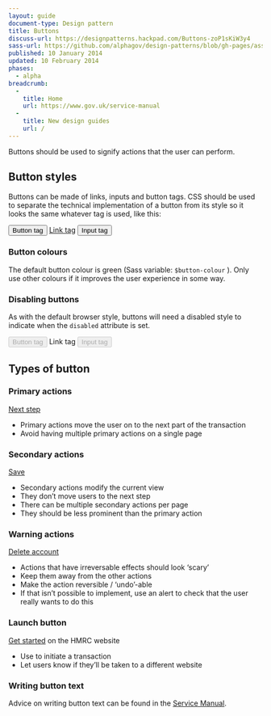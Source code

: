 ```yaml
---
layout: guide
document-type: Design pattern
title: Buttons
discuss-url: https://designpatterns.hackpad.com/Buttons-zoP1sKiW3y4
sass-url: https://github.com/alphagov/design-patterns/blob/gh-pages/assets/sass/design-patterns/_buttons.scss
published: 10 January 2014
updated: 10 February 2014
phases:
  - alpha
breadcrumb:
  -
    title: Home
    url: https://www.gov.uk/service-manual
  -
    title: New design guides
    url: /
---
```


Buttons should be used to signify actions that the user can perform.

<h2 class="heading-36">Button styles</h2>

Buttons can be made of links, inputs and button tags. CSS should be used to separate the technical implementation of a button from its style so it looks the same whatever tag is used, like this:

<div class="pattern-example">
  <div class="inner-block">
    <button class="button">Button tag</button>
    <a href="#" class="button">Link tag</a>
    <input class="button" type="submit" value="Input tag" />
  </div>
</div>

<h3 class="heading-24">Button colours</h3>

The default button colour is green (Sass variable: `$button-colour` ). Only use other colours if it improves the user experience in some way.

<h3 class="heading-24">Disabling buttons</h3>

As with the default browser style, buttons will need a disabled style to indicate when the `disabled` attribute is set.

<div class="pattern-example">
  <div class="inner-block">
    <button class="button" disabled="disabled">Button tag</button>
    <a class="disabled button">Link tag</a>
    <input class="button" disabled="" type="submit" value="Input tag" />
  </div>
</div>

<h2 class="heading-36">Types of button</h2>

<h3 class="heading-24">Primary actions</h3>

<div class="pattern-example">
  <div class="inner-block">
    <p>
      <a href="#" class="button">Next step</a>
    </p>
  </div>
</div>

* Primary actions move the user on to the next part of the transaction
* Avoid having multiple primary actions on a single page

<h3 class="heading-24">Secondary actions</h3>

<div class="pattern-example">
  <div class="inner-block">
    <a href="#" class="button-secondary">Save</a>
  </div>
</div>

* Secondary actions modify the current view
* They don’t move users to the next step
* There can be multiple secondary actions per page
* They should be less prominent than the primary action

<h3 class="heading-24">Warning actions</h3>

<div class="pattern-example">
  <div class="inner-block">
    <a href="#" class="button-warning">Delete account</a>
  </div>
</div>

* Actions that have irreversable effects should look ‘scary’
* Keep them away from the other actions
* Make the action reversible / ‘undo’-able
* If that isn’t possible to implement, use an alert to check that the user really wants to do this

<h3 class="heading-24">Launch button</h3>

<div class="pattern-example">
  <div class="inner-block">
    <a href="#" class="button" rel="external" title="Get started on the HMRC website">Get started</a> on the HMRC website
  </div>
</div>

* Use to initiate a transaction
* Let users know if they’ll be taken to a different website

<h3 class="heading-24">Writing button text</h3>

Advice on writing button text can be found in the [Service Manual](https://www.gov.uk/service-manual/user-centered-design/resources/buttons.html).